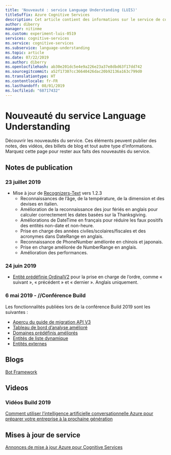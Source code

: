 ```yaml
---
title: 'Nouveauté : service Language Understanding (LUIS)'
titleSuffix: Azure Cognitive Services
description: Cet article contient des informations sur le service de compréhension de la langue Language Understanding.
author: diberry
manager: nitinme
ms.custom: experiment-luis-0519
services: cognitive-services
ms.service: cognitive-services
ms.subservice: language-understanding
ms.topic: article
ms.date: 07/22/2019
ms.author: diberry
ms.openlocfilehash: ab30e201dc5e4e9a226e23a37e8dbd63f17dd742
ms.sourcegitcommit: a52f17307cc36640426dac20b92136a163c799d0
ms.translationtype: HT
ms.contentlocale: fr-FR
ms.lasthandoff: 08/01/2019
ms.locfileid: "68717432"
---
```

# <a name="whats-new-in-language-understanding"></a>Nouveauté du service Language Understanding

Découvrir les nouveautés du service. Ces éléments peuvent publier des notes, des vidéos, des billets de blog et tout autre type d’informations. Marquez cette page pour rester aux faits des nouveautés du service.  

## <a name="release-notes"></a>Notes de publication 

### <a name="july-23-2019"></a>23 juillet 2019

* Mise à jour de [Recognizers-Text](https://github.com/microsoft/Recognizers-Text/releases/tag/dotnet-v1.2.3) vers 1.2.3
    * Reconnaissances de l’âge, de la température, de la dimension et des devises en italien.
    * Amélioration de la reconnaissance des jour fériés en anglais pour calculer correctement les dates basées sur la Thanksgiving.
    * Améliorations de DateTime en français pour réduire les faux positifs des entités non-date et non-heure.
    * Prise en charge des années civiles/scolaires/fiscales et des acronymes dans DateRange en anglais.
    * Reconnaissance de PhoneNumber améliorée en chinois et japonais.
    * Prise en charge améliorée de NumberRange en anglais.
    * Amélioration des performances.

### <a name="june-24-2019"></a>24 juin 2019

* [Entité prédéfinie OrdinalV2](luis-reference-prebuilt-ordinal-v2.md) pour la prise en charge de l’ordre, comme « suivant », « précédent » et « dernier ». Anglais uniquement.

### <a name="may-6-2019---build-conference"></a>6 mai 2019 - //Conférence Build

Les fonctionnalités publiées lors de la conférence Build 2019 sont les suivantes :

* [Aperçu du guide de migration API V3](luis-migration-api-v3.md)
* [Tableau de bord d’analyse amélioré](luis-how-to-use-dashboard.md)
* [Domaines prédéfinis améliorés](luis-reference-prebuilt-domains.md) 
* [Entités de liste dynamique](luis-migration-api-v3.md#dynamic-lists-passed-in-at-prediction-time)
* [Entités externes](luis-migration-api-v3.md#external-entities-passed-in-at-prediction-time)

## <a name="blogs"></a>Blogs

[Bot Framework](https://blog.botframework.com/)

## <a name="videos"></a>Videos

### <a name="2019-build-videos"></a>Vidéos Build 2019

[Comment utiliser l’intelligence artificielle conversationnelle Azure pour préparer votre entreprise à la prochaine génération](https://www.youtube.com/watch?v=_k97jd-csuk&feature=youtu.be)

## <a name="service-updates"></a>Mises à jour de service

[Annonces de mise à jour Azure pour Cognitive Services](https://azure.microsoft.com/updates/?product=cognitive-services)
